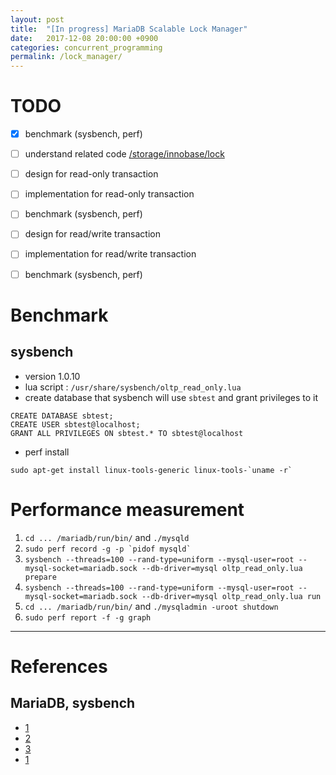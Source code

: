 ```yaml
---
layout: post
title:  "[In progress] MariaDB Scalable Lock Manager"
date:   2017-12-08 20:00:00 +0900
categories: concurrent_programming
permalink: /lock_manager/
---
```


# TODO

- [x] benchmark (sysbench, perf)
- [ ] understand related code [/storage/innobase/lock](https://github.com/MariaDB/server/tree/10.3/storage/innobase/lock)
- [ ] design for read-only transaction
- [ ] implementation for read-only transaction
- [ ] benchmark (sysbench, perf)
- [ ] design for read/write transaction
- [ ] implementation for read/write transaction
- [ ] benchmark (sysbench, perf)


# Benchmark

## sysbench

- version 1.0.10
- lua script : `/usr/share/sysbench/oltp_read_only.lua`
- create database that sysbench will use `sbtest` and grant privileges to it

```
CREATE DATABASE sbtest;
CREATE USER sbtest@localhost;
GRANT ALL PRIVILEGES ON sbtest.* TO sbtest@localhost
```

- perf install

```
sudo apt-get install linux-tools-generic linux-tools-`uname -r`
```

# Performance measurement

1. `cd ... /mariadb/run/bin/` and `./mysqld`
2. ``` sudo perf record -g -p `pidof mysqld` ```
3. `sysbench --threads=100 --rand-type=uniform --mysql-user=root --mysql-socket=mariadb.sock --db-driver=mysql oltp_read_only.lua prepare`
4. `sysbench --threads=100 --rand-type=uniform --mysql-user=root --mysql-socket=mariadb.sock --db-driver=mysql oltp_read_only.lua run`
5. `cd ... /mariadb/run/bin/` and `./mysqladmin -uroot shutdown`
6. `sudo perf report -f -g graph`

---

# References

## MariaDB, sysbench
- [1](https://github.com/akopytov/sysbench)
- [2](https://github.com/akopytov/sysbench/issues/58)
- [3](https://mariadb.org/using-lua-enabled-sysbench/)
- [1](https://mariadb.com/kb/en/library/sysbench-benchmark-setup/)
